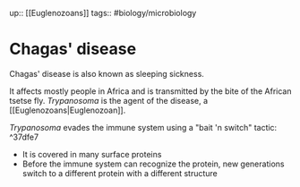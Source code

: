 up:: [[Euglenozoans]]
tags:: #biology/microbiology 

# Chagas' disease

Chagas' disease is also known as sleeping sickness.

It affects mostly people in Africa and is transmitted by the bite of the African tsetse fly. *Trypanosoma* is the agent of the disease, a [[Euglenozoans|Euglenozoan]].

*Trypanosoma* evades the immune system using a "bait 'n switch" tactic: ^37dfe7
- It is covered in many surface proteins
- Before the immune system can recognize the protein, new generations switch to a different protein with a different structure